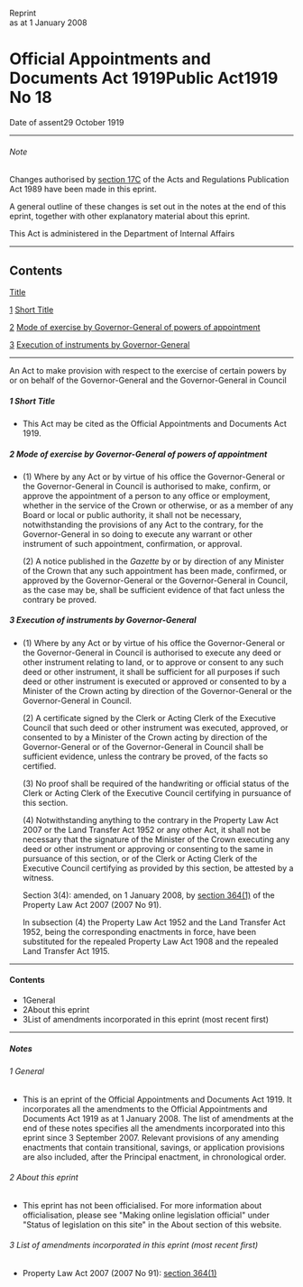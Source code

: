 Reprint  
as at 1 January 2008

# Official Appointments and Documents Act 1919Public Act1919 No 18

Date of assent29 October 1919

---

###### Note

Changes authorised by [section 17C][0] of the Acts and Regulations Publication Act 1989 have been made in this eprint.

A general outline of these changes is set out in the notes at the end of this eprint, together with other explanatory material about this eprint.

This Act is administered in the Department of Internal Affairs

---

## Contents

[Title][1]

[1][2] [Short Title][2]

[2][3] [Mode of exercise by Governor-General of powers of appointment][3]

[3][4] [Execution of instruments by Governor-General][4]

---

An Act to make provision with respect to the exercise of certain powers by or on behalf of the Governor-General and the Governor-General in Council

##### 1 Short Title
    
*   This Act may be cited as the Official Appointments and Documents Act 1919\.

##### 2 Mode of exercise by Governor-General of powers of appointment
    
*   (1) Where by any Act or by virtue of his office the Governor-General or the Governor-General in Council is authorised to make, confirm, or approve the appointment of a person to any office or employment, whether in the service of the Crown or otherwise, or as a member of any Board or local or public authority, it shall not be necessary, notwithstanding the provisions of any Act to the contrary, for the Governor-General in so doing to execute any warrant or other instrument of such appointment, confirmation, or approval.
    
    (2) A notice published in the _Gazette_ by or by direction of any Minister of the Crown that any such appointment has been made, confirmed, or approved by the Governor-General or the Governor-General in Council, as the case may be, shall be sufficient evidence of that fact unless the contrary be proved.

##### 3 Execution of instruments by Governor-General
    
*   (1) Where by any Act or by virtue of his office the Governor-General or the Governor-General in Council is authorised to execute any deed or other instrument relating to land, or to approve or consent to any such deed or other instrument, it shall be sufficient for all purposes if such deed or other instrument is executed or approved or consented to by a Minister of the Crown acting by direction of the Governor-General or the Governor-General in Council.
    
    (2) A certificate signed by the Clerk or Acting Clerk of the Executive Council that such deed or other instrument was executed, approved, or consented to by a Minister of the Crown acting by direction of the Governor-General or of the Governor-General in Council shall be sufficient evidence, unless the contrary be proved, of the facts so certified.
    
    (3) No proof shall be required of the handwriting or official status of the Clerk or Acting Clerk of the Executive Council certifying in pursuance of this section.
    
    (4) Notwithstanding anything to the contrary in the Property Law Act 2007 or the Land Transfer Act 1952 or any other Act, it shall not be necessary that the signature of the Minister of the Crown executing any deed or other instrument or approving or consenting to the same in pursuance of this section, or of the Clerk or Acting Clerk of the Executive Council certifying as provided by this section, be attested by a witness.
    
    Section 3(4): amended, on 1 January 2008, by [section 364(1)][5] of the Property Law Act 2007 (2007 No 91).
    
    In subsection (4) the Property Law Act 1952 and the Land Transfer Act 1952, being the corresponding enactments in force, have been substituted for the repealed Property Law Act 1908 and the repealed Land Transfer Act 1915\.

---

#### Contents
    
*   1General
*   2About this eprint
*   3List of amendments incorporated in this eprint (most recent first) 

---

##### Notes

###### 1 General
    
*   This is an eprint of the Official Appointments and Documents Act 1919\. It incorporates all the amendments to the Official Appointments and Documents Act 1919 as at 1 January 2008\. The list of amendments at the end of these notes specifies all the amendments incorporated into this eprint since 3 September 2007\. Relevant provisions of any amending enactments that contain transitional, savings, or application provisions are also included, after the Principal enactment, in chronological order.

###### 2 About this eprint
    
*   This eprint has not been officialised. For more information about officialisation, please see "Making online legislation official" under "Status of legislation on this site" in the About section of this website.

###### 3 List of amendments incorporated in this eprint (most recent first)
    
*   Property Law Act 2007 (2007 No 91): [section 364(1)][5]



[0]: http://www.legislation.govt.nz/act/public/1919/0018/latest/link.aspx?id=DLM195466
[1]: http://www.legislation.govt.nz/act/public/1919/0018/latest/whole.html#DLM190785
[2]: http://www.legislation.govt.nz/act/public/1919/0018/latest/whole.html#DLM190787
[3]: http://www.legislation.govt.nz/act/public/1919/0018/latest/whole.html#DLM190788
[4]: http://www.legislation.govt.nz/act/public/1919/0018/latest/whole.html#DLM190789
[5]: http://www.legislation.govt.nz/act/public/1919/0018/latest/link.aspx?id=DLM969644